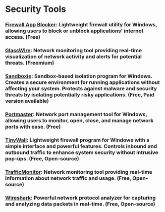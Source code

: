# Security Tools

### [Firewall App Blocker](https://www.sordum.org/8125/firewall-app-blocker-fab-v1-9/): Lightweight firewall utility for Windows, allowing users to block or unblock applications' internet access. (Free)

### [GlassWire](https://www.glasswire.com/): Network monitoring tool providing real-time visualization of network activity and alerts for potential threats. (Freemium)

### [Sandboxie](https://github.com/sandboxie-plus/Sandboxie): Sandbox-based isolation program for Windows. Creates a secure environment for running applications without affecting your system. Protects against malware and security threats by isolating potentially risky applications. (Free, Paid version available)

### [Portmaster](https://safing.io/): Network port management tool for Windows, allowing users to monitor, open, close, and manage network ports with ease. (Free)

### [TinyWall](https://github.com/pylorak/TinyWall): Lightweight firewall program for Windows with a simple interface and powerful features. Controls inbound and outbound traffic to enhance system security without intrusive pop-ups. (Free, Open-source)

### [TrafficMonitor](https://github.com/zhongyang219/TrafficMonitor/blob/master/README_en-us.md): Network monitoring tool providing real-time information about network traffic and usage. (Free, Open-source)

### [Wireshark](https://www.wireshark.org/): Powerful network protocol analyzer for capturing and analyzing data packets in real-time. (Free, Open-source)
